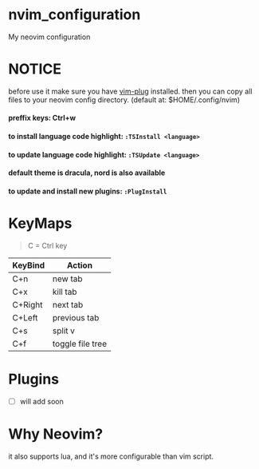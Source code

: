 # nvim_configuration
My neovim configuration

# NOTICE
before use it make sure you have [vim-plug](https://github.com/junegunn/vim-plug) installed.
then you can copy all files to your neovim config directory. (default at: $HOME/.config/nvim)

#### preffix keys: Ctrl+w
#### to install language code highlight: ```:TSInstall <language>```
#### to update language code highlight: ```:TSUpdate <language>```
#### default theme is dracula, nord is also available
#### to update and install new plugins: ```:PlugInstall```

# KeyMaps

> C = Ctrl key 

| KeyBind | Action  |
| ------- | ------- |
| C+n | new tab |
| C+x | kill tab |
| C+Right | next tab |
| C+Left | previous tab |
| C+s | split v |
| C+f | toggle file tree |

# Plugins
- [ ] will add soon

# Why Neovim?
it also supports lua, and it's more configurable than vim script.

